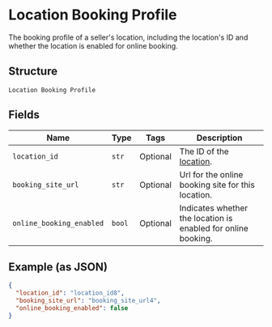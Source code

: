 
# Location Booking Profile

The booking profile of a seller's location, including the location's ID and whether the location is enabled for online booking.

## Structure

`Location Booking Profile`

## Fields

| Name | Type | Tags | Description |
|  --- | --- | --- | --- |
| `location_id` | `str` | Optional | The ID of the [location](entity:Location). |
| `booking_site_url` | `str` | Optional | Url for the online booking site for this location. |
| `online_booking_enabled` | `bool` | Optional | Indicates whether the location is enabled for online booking. |

## Example (as JSON)

```json
{
  "location_id": "location_id8",
  "booking_site_url": "booking_site_url4",
  "online_booking_enabled": false
}
```

